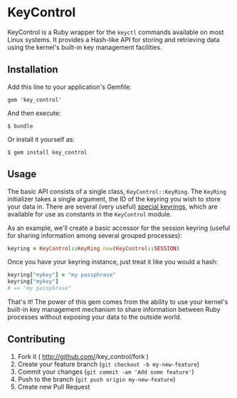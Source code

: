 # KeyControl

KeyControl is a Ruby wrapper for the `keyctl` commands available on most Linux
systems. It provides a Hash-like API for storing and retrieving data using the
kernel's built-in key management facilities.

## Installation

Add this line to your application's Gemfile:

    gem 'key_control'

And then execute:

    $ bundle

Or install it yourself as:

    $ gem install key_control

## Usage

The basic API consists of a single class, `KeyControl::KeyRing`. The `KeyRing`
initializer takes a single argument, the ID of the keyring you wish to store
your data in. There are several (very useful) [special keyrings](http://manpages.ubuntu.com/manpages/oneiric/man1/keyctl.1.html),
which are available for use as constants in the `KeyControl` module.

As an example, we'll create a basic accessor for the session keyring (useful for sharing information among several grouped processes):
```ruby
keyring = KeyControl::KeyRing.new(KeyControl::SESSION)
```

Once you have your keyring instance, just treat it like you would a hash:
```ruby
keyring["mykey"] = "my passphrase"
keyring["mykey"]
# => "my passphrase"
```

That's it! The power of this gem comes from the ability to use your kernel's
built-in key management mechanism to share information between Ruby processes
without exposing your data to the outside world.

## Contributing

1. Fork it ( http://github.com/<my-github-username>/key_control/fork )
2. Create your feature branch (`git checkout -b my-new-feature`)
3. Commit your changes (`git commit -am 'Add some feature'`)
4. Push to the branch (`git push origin my-new-feature`)
5. Create new Pull Request
